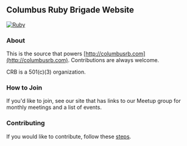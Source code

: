 ## Columbus Ruby Brigade Website

[![Ruby](https://github.com/columbusrb/columbusrb.com/actions/workflows/ruby.yml/badge.svg)](https://github.com/columbusrb/columbusrb.com/actions/workflows/ruby.yml)

### About

This is the source that powers [http://columbusrb.com](http://columbusrb.com). Contributions are always welcome.

CRB is a 501(c)(3) organization.


### How to Join

If you'd like to join, see our site that has links to our Meetup group for monthly meetings and a list of events.



### Contributing

If you would like to contribute, follow these [steps](contributing.md).
